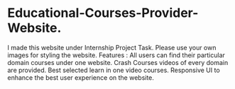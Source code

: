 # Educational-Courses-Provider-Website.
I made this website under Internship Project Task.
Please use your own images for styling the website.
Features :
All users can find their particular domain courses under one website.
Crash Courses videos of every domain are provided.
Best selected learn in one video courses.
Responsive UI to enhance the best user experience on the website.
